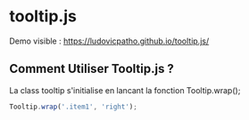 ﻿# tooltip.js

Demo visible :  https://ludovicpatho.github.io/tooltip.js/

## Comment Utiliser Tooltip.js ? 
La class tooltip s'initialise en lancant la fonction Tooltip.wrap();
````js
Tooltip.wrap('.item1', 'right');
````


